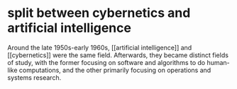 # split between cybernetics and artificial intelligence

Around the late 1950s-early 1960s, [[artificial intelligence]] and [[cybernetics]] were the same field. Afterwards, they became distinct fields of study, with the former focusing on software and algorithms to do human-like computations, and the other primarily focusing on operations and systems research.

